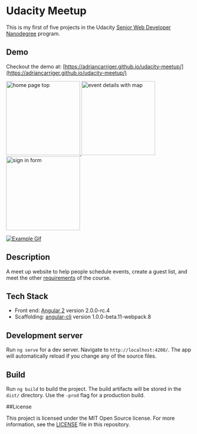 # Udacity Meetup

This is my first of five projects in the Udacity [Senior Web Developer Nanodegree](https://www.udacity.com/course/senior-web-developer-nanodegree--nd802) program.

## Demo

Checkout the demo at: [https://adriancarriger.github.io/udacity-meetup/](https://adriancarriger.github.io/udacity-meetup/)

<a href="https://adriancarriger.github.io/udacity-meetup/">
  <img alt="home page top" src="https://raw.githubusercontent.com/adriancarriger/udacity-meetup/master/images/example-1.png" width="200px">
  <img alt="event details with map" src="https://raw.githubusercontent.com/adriancarriger/udacity-meetup/master/images/example-2.png" width="200px">
  <img alt="sign in form" src="https://raw.githubusercontent.com/adriancarriger/udacity-meetup/master/images/example-3.png" width="200px">
</a>

[![Example Gif](https://raw.githubusercontent.com/adriancarriger/udacity-meetup/master/images/example.gif)](https://adriancarriger.github.io/udacity-meetup/)

## Description

A meet up website to help people schedule events, create a guest list, and meet the other [requirements](REQUIREMENTS.md) of the course.

## Tech Stack

* Front end: [Angular 2](https://github.com/angular/angular) version 2.0.0-rc.4
* Scaffolding: [angular-cli](https://github.com/angular/angular-cli) version 1.0.0-beta.11-webpack.8

## Development server

Run `ng serve` for a dev server. Navigate to `http://localhost:4200/`. The app will automatically reload if you change any of the source files.

## Build

Run `ng build` to build the project. The build artifacts will be stored in the `dist/` directory. Use the `-prod` flag for a production build.

##License

This project is licensed under the MIT Open Source license. For more information, see the [LICENSE](LICENSE) file in this repository.
